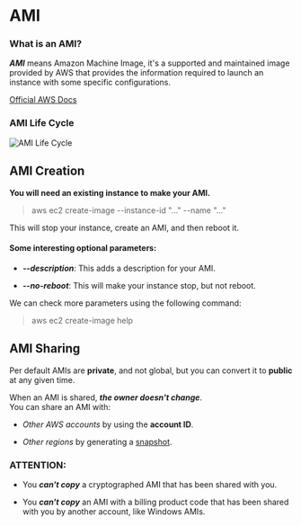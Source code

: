 # AMI
### What is an AMI?

***AMI*** means Amazon Machine Image, it's a supported and maintained image provided by AWS that provides the information required to launch an instance with some specific configurations.

[Official AWS Docs](https://docs.aws.amazon.com/AWSEC2/latest/UserGuide/AMIs.html)

### AMI Life Cycle

![AMI Life Cycle](https://docs.aws.amazon.com/images/AWSEC2/latest/UserGuide/images/ami_lifecycle.png)

## AMI Creation
**You will need an existing instance to make your AMI.**

> aws ec2 create-image --instance-id "..." --name "..."

This will stop your instance, create an AMI, and then reboot it.

#### Some interesting optional parameters:
- ***--description***: This adds a description for your AMI.

- ***--no-reboot***: This will make your instance stop, but not reboot.

We can check more parameters using the following command:

> aws ec2 create-image help

## AMI Sharing
Per default AMIs are **private**, and not global, but you can convert it to **public** at any given time.

When an AMI is shared, ***the owner doesn't change***.  
You can share an AMI with:

- *Other AWS accounts* by using the **account ID**.

- *Other regions* by generating a [snapshot](/notes/aws_AMI-snapshot.md).

### ATTENTION:
- You ***can't copy*** a cryptographed AMI that has been shared with you.

- You ***can't copy*** an AMI with a billing product code that has been shared with you by another account, like Windows AMIs.